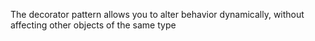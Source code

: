 The decorator pattern allows you to alter behavior dynamically, without affecting other objects of the same type